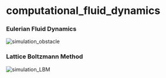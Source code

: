 # computational_fluid_dynamics

### Eulerian Fluid Dynamics
![simulation_obstacle](https://github.com/user-attachments/assets/3b9ee753-9096-4a37-af6b-67a888a70d03)

### Lattice Boltzmann Method
![simulation_LBM](https://github.com/user-attachments/assets/432a685e-a0fd-45d3-a416-eec1181373e8)
